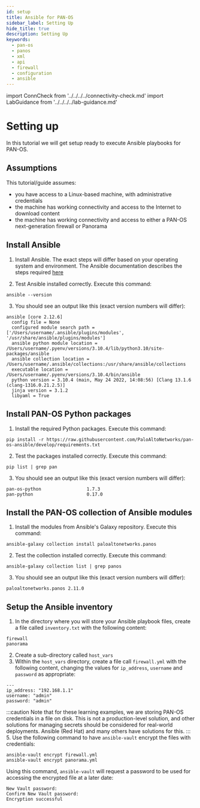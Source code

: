 ```yaml
---
id: setup
title: Ansible for PAN-OS
sidebar_label: Setting Up
hide_title: true
description: Setting Up
keywords:
  - pan-os
  - panos
  - xml
  - api
  - firewall
  - configuration
  - ansible
---
```


import ConnCheck from '../../../../connectivity-check.md'
import LabGuidance from '../../../../lab-guidance.md'

# Setting up

In this tutorial we will get setup ready to execute Ansible playbooks for PAN-OS.

## Assumptions

This tutorial/guide assumes:
- you have access to a Linux-based machine, with administrative credentials
- the machine has working connectivity and access to the Internet to download content
- the machine has working connectivity and access to either a PAN-OS next-generation firewall or Panorama

<LabGuidance components={props.components} />

## Install Ansible

1. Install Ansible. The exact steps will differ based on your operating system and environment. The Ansible documentation describes the steps required [here](https://docs.ansible.com/ansible/latest/installation_guide/intro_installation.html)

2. Test Ansible installed correctly. Execute this command:
```
ansible --version
```
3. You should see an output like this (exact version numbers will differ):
```
ansible [core 2.12.6]
  config file = None
  configured module search path = ['/Users/username/.ansible/plugins/modules', '/usr/share/ansible/plugins/modules']
  ansible python module location = /Users/username/.pyenv/versions/3.10.4/lib/python3.10/site-packages/ansible
  ansible collection location = /Users/username/.ansible/collections:/usr/share/ansible/collections
  executable location = /Users/username/.pyenv/versions/3.10.4/bin/ansible
  python version = 3.10.4 (main, May 24 2022, 14:08:56) [Clang 13.1.6 (clang-1316.0.21.2.5)]
  jinja version = 3.1.2
  libyaml = True
```

## Install PAN-OS Python packages

1. Install the required Python packages. Execute this command: 
```
pip install -r https://raw.githubusercontent.com/PaloAltoNetworks/pan-os-ansible/develop/requirements.txt
```

2. Test the packages installed correctly. Execute this command:
```
pip list | grep pan
```
3. You should see an output like this (exact version numbers will differ):
```
pan-os-python                 1.7.3
pan-python                    0.17.0
```

## Install the PAN-OS collection of Ansible modules

1. Install the modules from Ansible's Galaxy repository. Execute this command:
```
ansible-galaxy collection install paloaltonetworks.panos
```

2. Test the collection installed correctly. Execute this command:
```
ansible-galaxy collection list | grep panos
```
3. You should see an output like this (exact version numbers will differ):
```
paloaltonetworks.panos 2.11.0
```

## Setup the Ansible inventory

1. In the directory where you will store your Ansible playbook files, create a file called ```inventory.txt``` with the following content:
```
firewall
panorama
```
2. Create a sub-directory called ```host_vars```
3. Within the ```host_vars``` directory, create a file call ```firewall.yml``` with the following content, changing the values for ```ip_address```, ```username``` and ```password``` as appropriate:
```
---
ip_address: "192.168.1.1"
username: "admin"
password: "admin"
```
:::caution 
Note that for these learning examples, we are storing PAN-OS credentials in a file on disk. This is not a production-level solution, and other solutions for managing secrets should be considered for real-world deployments. Ansible (Red Hat) and many others have solutions for this.
:::
5. Use the following command to have ```ansible-vault``` encrypt the files with credentials:
```
ansible-vault encrypt firewall.yml
ansible-vault encrypt panorama.yml
```
Using this command, ```ansible-vault``` will request a password to be used for accessing the encrypted file at a later date:
```
New Vault password:
Confirm New Vault password:
Encryption successful
```

<ConnCheck components={props.components} />